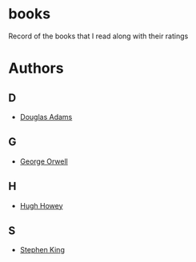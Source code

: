 # books
Record of the books that I read along with their ratings

# Authors

## D
- [Douglas Adams](https://github.com/dheerajshenoy/books/blob/main/DouglasAdams.md)
## G
- [George Orwell](https://github.com/dheerajshenoy/books/blob/main/GeorgeOrwell.md)
## H
- [Hugh Howey](https://github.com/dheerajshenoy/books/blob/main/HughHowey.md)
## S
- [Stephen King](https://github.com/dheerajshenoy/books/blob/main/StephenKing.md)

